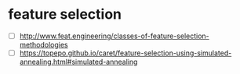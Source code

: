 # feature selection

- [ ] http://www.feat.engineering/classes-of-feature-selection-methodologies
- [ ] https://topepo.github.io/caret/feature-selection-using-simulated-annealing.html#simulated-annealing